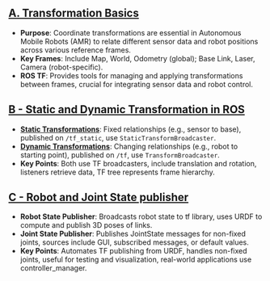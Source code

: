

## [A. Transformation Basics](A.%20Transformation%20Basics/Transformations_and_Frames.md)

- **Purpose**: Coordinate transformations are essential in Autonomous Mobile Robots (AMR) to relate different sensor data and robot positions across various reference frames.
- **Key Frames**: Include Map, World, Odometry (global); Base Link, Laser, Camera (robot-specific).
- **ROS TF**: Provides tools for managing and applying transformations between frames, crucial for integrating sensor data and robot control.

## [B -  Static and Dynamic Transformation in ROS](B.%20Static%20and%20Dynamic%20%20transformations/Static.md)

- **[Static Transformations](B.%20Static%20and%20Dynamic%20%20transformations/Static.md)**: Fixed relationships (e.g., sensor to base), published on `/tf_static`, use `StaticTransformBroadcaster`.
- **[Dynamic Transformations](B.%20Static%20and%20Dynamic%20%20transformations/Dynamic.md)**: Changing relationships (e.g., robot to starting point), published on `/tf`, use `TransformBroadcaster`.
- **Key Points**: Both use TF broadcasters, include translation and rotation, listeners retrieve data, TF tree represents frame hierarchy.

## [C - Robot and Joint State publisher](C.%20robot%20and%20joint%20state%20publisher/robot_joint_state_publisher.md)

- **Robot State Publisher**: Broadcasts robot state to tf library, uses URDF to compute and publish 3D poses of links.
- **Joint State Publisher**: Publishes JointState messages for non-fixed joints, sources include GUI, subscribed messages, or default values.
- **Key Points**: Automates TF publishing from URDF, handles non-fixed joints, useful for testing and visualization, real-world applications use controller_manager.